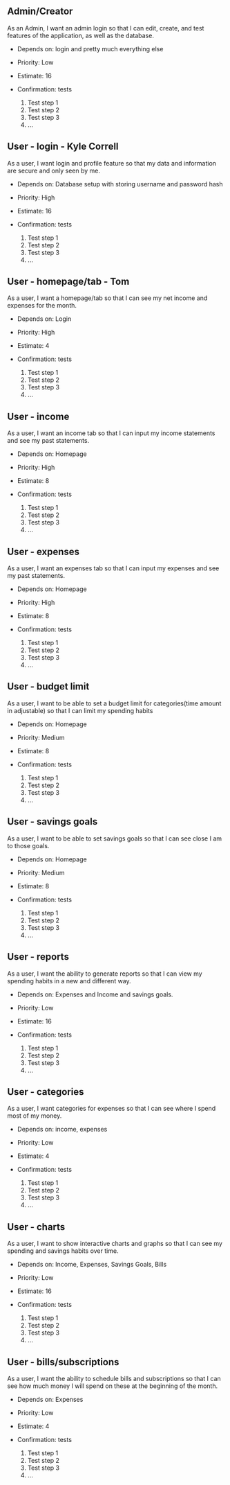 Admin/Creator
-----------------------
As an Admin, I want an admin login so that I can edit, create, and test features of the application, as well as the database.

 - Depends on: login and pretty much everything else
 - Priority: Low
 - Estimate: 16
 - Confirmation: tests

   1. Test step 1
   2. Test step 2
   3. Test step 3
   4. ...

User - login - Kyle Correll
-----------------------
As a user, I want login and profile feature so that my data and information are secure and only seen by me.

 - Depends on: Database setup with storing username and password hash
 - Priority: High
 - Estimate: 16
 - Confirmation: tests

   1. Test step 1
   2. Test step 2
   3. Test step 3
   4. ...

User - homepage/tab - Tom
-----------------------
As a user, I want a homepage/tab so that I can see my net income and expenses for the month.
 
 - Depends on: Login
 - Priority: High
 - Estimate: 4  
 - Confirmation: tests
   
   1. Test step 1
   2. Test step 2
   3. Test step 3
   4. ...


User - income
-----------------------
As a user, I want an income tab so that I can input my income statements and see my past statements.
 
 - Depends on: Homepage
 - Priority: High
 - Estimate: 8  
 - Confirmation: tests
   
   1. Test step 1
   2. Test step 2
   3. Test step 3
   4. ...


User - expenses
-----------------------
As a user, I want an expenses tab so that I can input my expenses and see my past statements.

 - Depends on: Homepage
 - Priority: High
 - Estimate: 8
 - Confirmation: tests

   1. Test step 1
   2. Test step 2
   3. Test step 3
   4. ...



User - budget limit
-----------------------
As a user, I want to be able to set a budget limit for categories(time amount in adjustable) so that I can limit my spending habits
 
 - Depends on: Homepage
 - Priority: Medium
 - Estimate: 8  
 - Confirmation: tests
   
   1. Test step 1
   2. Test step 2
   3. Test step 3
   4. ...


User - savings goals
-----------------------
As a user, I want to be able to set savings goals so that I can see close I am to those goals.
 
 - Depends on: Homepage
 - Priority: Medium
 - Estimate: 8  
 - Confirmation: tests
   
   1. Test step 1
   2. Test step 2
   3. Test step 3
   4. ...


User - reports
-----------------------
As a user, I want the ability to generate reports so that I can view my spending habits in a new and different way.                        
 
 - Depends on: Expenses and Income and savings goals.
 - Priority: Low
 - Estimate: 16  
 - Confirmation: tests
   
   1. Test step 1
   2. Test step 2
   3. Test step 3
   4. ...


User - categories
-----------------------
As a user, I want categories for expenses so that I can see where I spend most of my money.
 
 - Depends on: income, expenses
 - Priority: Low
 - Estimate: 4  
 - Confirmation: tests
   
   1. Test step 1
   2. Test step 2
   3. Test step 3
   4. ...


User - charts
-----------------------
As a user, I want to show interactive charts and graphs so that I can see my spending and savings habits over time.
 
 - Depends on: Income, Expenses, Savings Goals, Bills
 - Priority: Low
 - Estimate: 16  
 - Confirmation: tests
   
   1. Test step 1
   2. Test step 2
   3. Test step 3
   4. ...


User - bills/subscriptions
-----------------------
As a user, I want the ability to schedule bills and subscriptions so that I can see how much money I will spend on these at the beginning of the month.
 
 - Depends on: Expenses
 - Priority: Low
 - Estimate: 4  
 - Confirmation: tests
   
   1. Test step 1
   2. Test step 2
   3. Test step 3
   4. ...
